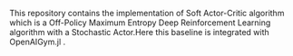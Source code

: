 This repository contains the implementation of Soft Actor-Critic algorithm which is a Off-Policy Maximum Entropy Deep Reinforcement Learning algorithm with a Stochastic Actor.Here this baseline is integrated with OpenAIGym.jl .
